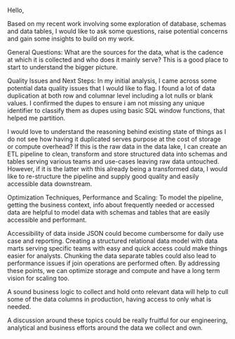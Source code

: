 Hello,

Based on my recent work involving some exploration of database, schemas and data tables, I would like to ask some questions, raise potential concerns and gain some insights to build on my work.

General Questions: What are the sources for the data, what is the cadence at which it is collected and who does it mainly serve? This is a good place to start to understand the bigger picture.

Quality Issues and Next Steps: In my initial analysis, I came across some potential data quality issues that I would like to flag. I found a lot of data duplication at both row and columnar level including a lot nulls or blank values. I confirmed the dupes to ensure i am not missing any unique identifier to classify them as dupes using basic SQL window functions, that helped me partition.

I would love to understand the reasoning behind existing state of things as I do not see how having it duplicated serves purpose at the cost of storage or compute overhead? If this is the raw data in the data lake, I can create an ETL pipeline to clean, transform and store structured data into schemas and tables serving various teams and use-cases leaving raw data untouched. However, if it is the latter with this already being a transformed data, I would like to re-structure the pipeline and supply good quality and easily accessible data downstream.


Optimization Techniques, Performance and Scaling: To model the pipeline, getting the business context, info about frequently needed or accessed data are helpful to model data with schemas and tables that are easily accessible and performant.

Accessibility of data inside JSON could become cumbersome for daily use case and reporting. Creating a structured relational data model with data marts serving specific teams with easy and quick access could make things easier for analysts. Chunking the data separate tables could also lead to performance issues if join operations are performed often. By addressing these points, we can optimize storage and compute and have a long term vision for scaling too.

A sound business logic to collect and hold onto relevant data will help to cull some of the data columns in production, having access to only what is needed.  


A discussion around these topics could be really fruitful for our engineering, analytical and business efforts around the data we collect and own. 